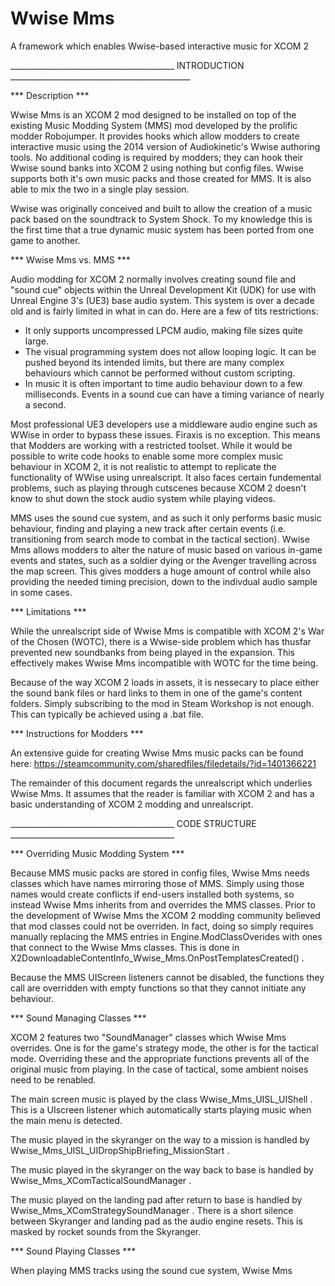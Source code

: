 # Wwise Mms
A framework which enables Wwise-based interactive music for XCOM 2

_________________________________________ INTRODUCTION  _____________________________________________

*** Description ***

  Wwise Mms is an XCOM 2 mod designed to be installed on top of the existing Music Modding System (MMS) mod developed by the prolific modder Robojumper. It provides hooks which allow modders to create interactive music using the 2014 version of Audiokinetic's Wwise authoring tools. No additional coding is required by modders; they can hook their Wwise sound banks into XCOM 2 using nothing but config files. Wwise supports both it's own music packs and those created for MMS. It is also able to mix the two in a single play session.

  Wwise was originally conceived and built to allow the creation of a music pack based on the soundtrack to System Shock. To my knowledge this is the first time that a true dynamic music system has been ported from one game to another.

*** Wwise Mms vs. MMS ***

  Audio modding for XCOM 2 normally involves creating sound file and "sound cue" objects within the Unreal Development Kit (UDK) for use with Unreal Engine 3's (UE3) base audio system. This system is over a decade old and is fairly limited in what in can do. Here are a few of tits restrictions:
  
  - It only supports uncompressed LPCM audio, making file sizes quite large.
  - The visual programming system does not allow looping logic. It can be pushed beyond its intended limits, but there are many complex behaviours which cannot be performed without custom scripting.
  - In music it is often important to time audio behaviour down to a few milliseconds. Events in a sound cue can have a timing variance of nearly a second.
  
  Most professional UE3 developers use a middleware audio engine such as WWise in order to bypass these issues. Firaxis is no exception. This means that Modders are working with a restricted toolset. While it would be possible to write code hooks to enable some more complex music behaviour in XCOM 2, it is not realistic to attempt to replicate the functionality of WWise using unrealscript. It also faces certain fundemental problems, such as playing through cutscenes because XCOM 2 doesn't know to shut down the stock audio system while playing videos.
  
  MMS uses the sound cue system, and as such it only performs basic music behaviour, finding and playing a new track after certain events (i.e. transitioning from search mode to combat in the tactical section). Wwise Mms allows modders to alter the nature of music based on various in-game events and states, such as a soldier dying or the Avenger travelling across the map screen. This gives modders a huge amount of control while also providing the needed timing precision, down to the indivdual audio sample in some cases.
  
*** Limitations ***

  While the unrealscript side of Wwise Mms is compatible with XCOM 2's War of the Chosen (WOTC), there is a Wwise-side problem which has thusfar prevented new soundbanks from being played in the expansion. This effectively makes Wwise Mms incompatible with WOTC for the time being.

  Because of the way XCOM 2 loads in assets, it is nessecary to place either the sound bank files or hard links to them in one of the game's content folders. Simply subscribing to the mod in Steam Workshop is not enough. This can typically be achieved using a .bat file.
  
  
 *** Instructions for Modders ***
 
  An extensive guide for creating Wwise Mms music packs can be found here: https://steamcommunity.com/sharedfiles/filedetails/?id=1401366221
  
  The remainder of this document regards the unrealscript which underlies Wwise Mms. It assumes that the reader is familiar with XCOM 2 and has a basic understanding of XCOM 2 modding and unrealscript.
    
_________________________________________ CODE STRUCTURE  _________________________________________
 
*** Overriding Music Modding System ***

  Because MMS music packs are stored in config files, Wwise Mms needs classes which have names mirroring those of MMS. Simply using those names would create conflicts if end-users installed both systems, so instead Wwise Mms inherits from and overrides the MMS classes. Prior to the development of Wwise Mms the XCOM 2 modding community believed that mod classes could not be overriden. In fact, doing so simply requires manually replacing the MMS entries in Engine.ModClassOverides with ones that connect to the Wwise Mms classes. This is done in X2DownloadableContentInfo_Wwise_Mms.OnPostTemplatesCreated() .
  
   Because the MMS UIScreen listeners cannot be disabled, the functions they call are overridden with empty functions so that they cannot initiate any behaviour.
   
   
*** Sound Managing Classes ***

  XCOM 2 features two "SoundManager" classes which Wwise Mms overrides. One is for the game's strategy mode, the other is for the tactical mode. Overriding these and the appropriate functions prevents all of the original music from playing. In the case of tactical, some ambient noises need to be renabled.
  
  The main screen music is played by the class Wwise_Mms_UISL_UIShell . This is a UIscreen listener which automatically starts playing music when the main menu is detected.
  
  The music played in the skyranger on the way to a mission is handled by Wwise_Mms_UISL_UIDropShipBriefing_MissionStart . 
  
  The music played in the skyranger on the way back to base is handled by Wwise_Mms_XComTacticalSoundManager .
  
  The music played on the landing pad after return to base is handled by Wwise_Mms_XComStrategySoundManager . There is a short silence between Skyranger and landing pad as the audio engine resets. This is masked by rocket sounds from the Skyranger.
  
*** Sound Playing Classes ***

  When playing MMS tracks using the sound cue system, Wwise Mms 
